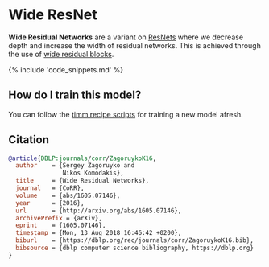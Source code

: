 # Wide ResNet

**Wide Residual Networks** are a variant on [ResNets](https://paperswithcode.com/method/resnet) where we decrease depth and increase the width of residual networks. This is achieved through the use of [wide residual blocks](https://paperswithcode.com/method/wide-residual-block).

{% include 'code_snippets.md' %}

## How do I train this model?

You can follow the [timm recipe scripts](https://rwightman.github.io/pytorch-image-models/scripts/) for training a new model afresh.

## Citation

```BibTeX
@article{DBLP:journals/corr/ZagoruykoK16,
  author    = {Sergey Zagoruyko and
               Nikos Komodakis},
  title     = {Wide Residual Networks},
  journal   = {CoRR},
  volume    = {abs/1605.07146},
  year      = {2016},
  url       = {http://arxiv.org/abs/1605.07146},
  archivePrefix = {arXiv},
  eprint    = {1605.07146},
  timestamp = {Mon, 13 Aug 2018 16:46:42 +0200},
  biburl    = {https://dblp.org/rec/journals/corr/ZagoruykoK16.bib},
  bibsource = {dblp computer science bibliography, https://dblp.org}
}
```

<!--
Models:
- Name: wide_resnet101_2
  Metadata:
    FLOPs: 29304929280
    Training Data:
    - ImageNet
    Architecture:
    - 1x1 Convolution
    - Batch Normalization
    - Convolution
    - Global Average Pooling
    - Max Pooling
    - ReLU
    - Residual Connection
    - Softmax
    - Wide Residual Block
    File Size: 254695146
    Tasks:
    - Image Classification
    ID: wide_resnet101_2
    Crop Pct: '0.875'
    Image Size: '224'
    Interpolation: bilinear
  Code: https://github.com/rwightman/pytorch-image-models/blob/5f9aff395c224492e9e44248b15f44b5cc095d9c/timm/models/resnet.py#L802
  In Collection: Wide ResNet
- Name: wide_resnet50_2
  Metadata:
    FLOPs: 14688058368
    Training Data:
    - ImageNet
    Architecture:
    - 1x1 Convolution
    - Batch Normalization
    - Convolution
    - Global Average Pooling
    - Max Pooling
    - ReLU
    - Residual Connection
    - Softmax
    - Wide Residual Block
    File Size: 275853271
    Tasks:
    - Image Classification
    ID: wide_resnet50_2
    Crop Pct: '0.875'
    Image Size: '224'
    Interpolation: bicubic
  Code: https://github.com/rwightman/pytorch-image-models/blob/5f9aff395c224492e9e44248b15f44b5cc095d9c/timm/models/resnet.py#L790
  In Collection: Wide ResNet
Collections:
- Name: Wide ResNet
  Paper:
    title: Wide Residual Networks
    url: https://paperswithcode.com//paper/wide-residual-networks
  type: model-index
Type: model-index
-->
